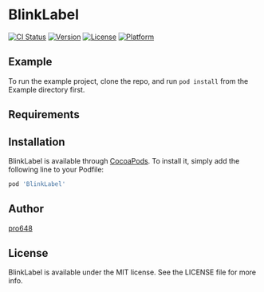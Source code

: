 # BlinkLabel

[![CI Status](https://img.shields.io/travis/pro648/BlinkLabel.svg?style=flat)](https://travis-ci.org/pro648/BlinkLabel)
[![Version](https://img.shields.io/cocoapods/v/BlinkLabel.svg?style=flat)](https://cocoapods.org/pods/BlinkLabel)
[![License](https://img.shields.io/cocoapods/l/BlinkLabel.svg?style=flat)](https://cocoapods.org/pods/BlinkLabel)
[![Platform](https://img.shields.io/cocoapods/p/BlinkLabel.svg?style=flat)](https://cocoapods.org/pods/BlinkLabel)

## Example

To run the example project, clone the repo, and run `pod install` from the Example directory first.

## Requirements

## Installation

BlinkLabel is available through [CocoaPods](https://cocoapods.org). To install
it, simply add the following line to your Podfile:

```ruby
pod 'BlinkLabel'
```

## Author

[pro648](https://github.com/pro648)

## License

BlinkLabel is available under the MIT license. See the LICENSE file for more info.
